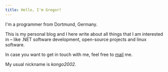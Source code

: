 ```yaml
---
title: Hello, I'm Gregor!
---
```

I'm a programmer from Dortmund, Germany.

This is my personal blog and I here write about all things that I am interested
in – like .NET software development, open-source projects and linux software.

In case you want to get in touch with me, feel free to [mail][1] me.

My usual nickname is *kongo2002*.

[1]: mailto:gregor@uhlenheuer.net
